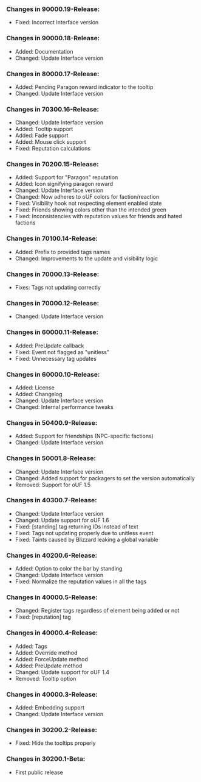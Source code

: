 ### Changes in 90000.19-Release:

- Fixed: Incorrect Interface version

### Changes in 90000.18-Release:

- Added: Documentation
- Changed: Update Interface version

### Changes in 80000.17-Release:

- Added: Pending Paragon reward indicator to the tooltip
- Changed: Update Interface version

### Changes in 70300.16-Release:

- Changed: Update Interface version
- Added: Tooltip support
- Added: Fade support
- Added: Mouse click support
- Fixed: Reputation calculations

### Changes in 70200.15-Release:

- Added: Support for "Paragon" reputation
- Added: Icon signifying paragon reward
- Changed: Update Interface version
- Changed: Now adheres to oUF colors for faction/reaction
- Fixed: Visibility hook not respecting element enabled state
- Fixed: Friends showing colors other than the intended green
- Fixed: Inconsistencies with reputation values for friends and hated factions

### Changes in 70100.14-Release:

- Added: Prefix to provided tags names
- Changed: Improvements to the update and visibility logic

### Changes in 70000.13-Release:

- Fixes: Tags not updating correctly

### Changes in 70000.12-Release:

- Changed: Update Interface version

### Changes in 60000.11-Release:

- Added: PreUpdate callback
- Fixed: Event not flagged as "unitless"
- Fixed: Unnecessary tag updates

### Changes in 60000.10-Release:

- Added: License
- Added: Changelog
- Changed: Update Interface version
- Changed: Internal performance tweaks

### Changes in 50400.9-Release:

- Added: Support for friendships (NPC-specific factions)
- Changed: Update Interface version

### Changes in 50001.8-Release:

- Changed: Update Interface version
- Changed: Added support for packagers to set the version automatically
- Removed: Support for oUF 1.5

### Changes in 40300.7-Release:

- Changed: Update Interface version
- Changed: Update support for oUF 1.6
- Fixed: [standing] tag returning IDs instead of text
- Fixed: Tags not updating properly due to unitless event
- Fixed: Taints caused by Blizzard leaking a global variable

### Changes in 40200.6-Release:

- Added: Option to color the bar by standing
- Changed: Update Interface version
- Fixed: Normalize the reputation values in all the tags

### Changes in 40000.5-Release:

- Changed: Register tags regardless of element being added or not
- Fixed: [reputation] tag

### Changes in 40000.4-Release:

- Added: Tags
- Added: Override method
- Added: ForceUpdate method
- Added: PreUpdate method
- Changed: Update support for oUF 1.4
- Removed: Tooltip option

### Changes in 40000.3-Release:

- Added: Embedding support
- Changed: Update Interface version

### Changes in 30200.2-Release:

- Fixed: Hide the tooltips properly

### Changes in 30200.1-Beta:

- First public release
